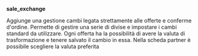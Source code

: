 **sale_exchange**

Aggiunge una gestione cambi legata strettamente alle 
offerte e conferme d'ordine.
Permette di gestire una serie di divise e impostare 
i cambi standard da utilizzare. 
Ogni offerta ha la possibilità di avere la valuta
di trasformazione e tenere salvato il cambio in essa.
Nella scheda partner è possibile scegliere la valuta
preferita

